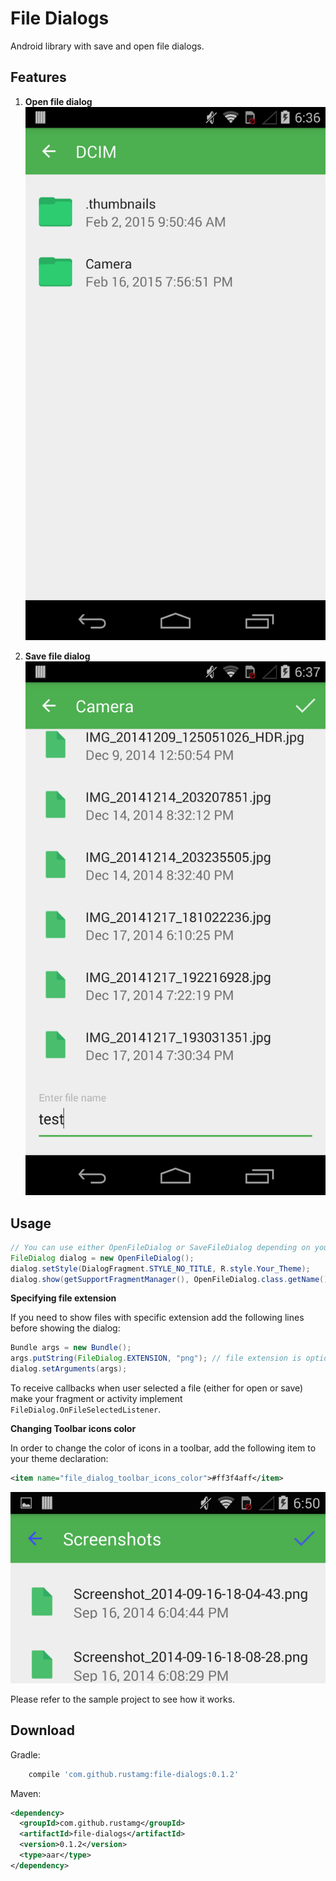 # File Dialogs
Android library with save and open file dialogs.


## Features
1. **Open file dialog**
![Open](./images/Open.png)

2. **Save file dialog**
![Save](./images/Save.png)

## Usage
```java
// You can use either OpenFileDialog or SaveFileDialog depending on your needs
FileDialog dialog = new OpenFileDialog();
dialog.setStyle(DialogFragment.STYLE_NO_TITLE, R.style.Your_Theme);
dialog.show(getSupportFragmentManager(), OpenFileDialog.class.getName());
```
**Specifying file extension**

If you need to show files with specific extension add the following lines before showing the dialog:

```java
Bundle args = new Bundle();
args.putString(FileDialog.EXTENSION, "png"); // file extension is optional
dialog.setArguments(args);
```

To receive callbacks when user selected a file (either for open or save) make your fragment or activity implement ```FileDialog.OnFileSelectedListener```.


**Changing Toolbar icons color**

In order to change the color of icons in a toolbar, add the following item to your theme declaration:
```xml
<item name="file_dialog_toolbar_icons_color">#ff3f4aff</item>
```
![Colored_icons](./images/Colored_icons.png)

Please refer to the sample project to see how it works.

## Download
Gradle:
```groovy
    compile 'com.github.rustamg:file-dialogs:0.1.2'
```

Maven:
```xml
<dependency>
  <groupId>com.github.rustamg</groupId>
  <artifactId>file-dialogs</artifactId>
  <version>0.1.2</version>
  <type>aar</type>
</dependency>
```
